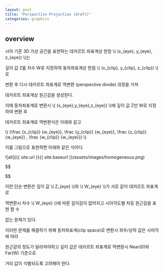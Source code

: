 ```yaml
---
layout: post
title: "Perspective Projection (draft)"
categories: graphics
---
```


## overview

시야 기준 3D 가상 공간을 표현하는 데카르트 좌표계상 한점 \\( (x_{eye}, y_{eye}, z_{eye}) \\)는 

깊이 값 Z를 차수 W로 지정하여 동차좌표계상 한점 \\( (x_{clip}, y_{clip}, z_{clip}) \\)로 

변환 후 다시 데카르트 좌표계로 역변환 (perspective divide) 과정을 거쳐 

데카르트 좌표계상 원근감을 생성한다.

이때 동차좌표계로 변환시 \\( (x_{eye},y_{eye},z_{eye}) \\)에 깊이 값 Z만 W로 지정하여 변환 후 

데카르트 좌표계로 역변환식은 아래와 같고

  <p>
  \(
(\frac {x_{clip}} {w_{eye}}, \frac {y_{clip}} {w_{eye}}, \frac {z_{clip}} {w_{eye}} , \frac {w_{clip}} {w_{eye}}) 
  \)
</p>

이를 그림으로 표현하면 아래와 같은 식이다.

![alt]({{ site.url }}{{ site.baseurl }}/assets/images/homogeneous.png)

$$

$$



이런 단순 변환은 깊이 값 \\( Z_{eye} \\)와 \\( W_{eye} \\)가 서로 같아 데카르트 좌표계로 

역변환시 차수 \\( W_{eye} \\)에 따른 깊이감이 없어지고 시야각도별 차등 원근감을 표현 할 수 

없는 문제가 있다.

이러한 문제를 해결하기 위해 동차좌표계(clip space)로 변환시 좌우/상하 값은 시야각에 따라 

원근감의 정도가 달라져야하고 깊이 값은 데카르트 좌표계로 역변환시 Near(0)와 Far(W) 기준으로

거리 값이 식별되도록 고려해야 한다.


